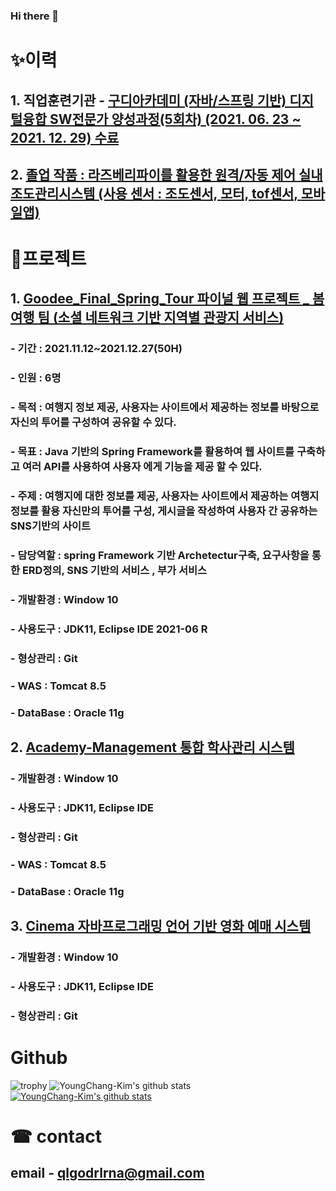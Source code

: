 ### Hi there 👋

# ✨이력
## 1. 직업훈련기관 - [구디아카데미 (자바/스프링 기반) 디지털융합 SW전문가 양성과정(5회차) (2021. 06. 23 ~ 2021. 12. 29) 수료](https://www.gdu.co.kr/process/process_010100.html?bmain=view&uid=37&mode=1) 
## 2. [졸업 작품 : 라즈베리파이를 활용한 원격/자동 제어 실내 조도관리시스템 (사용 센서 : 조도센서, 모터, tof센서, 모바일앱)](https://github.com/FancySunshine/RPi-LED_Curtain-)

# 🎈프로젝트
## 1. [Goodee_Final_Spring_Tour 파이널 웹 프로젝트 _ 봄여행 팀 (소셜 네트워크 기반 지역별 관광지 서비스)](https://github.com/AllSetSimon/Goodee_Final_Spring_Tour)
### - 기간 : 2021.11.12~2021.12.27(50H)
### - 인원 : 6명
### - 목적 : 여행지 정보 제공, 사용자는 사이트에서 제공하는 정보를 바탕으로 자신의 투어를 구성하여 공유할 수 있다.
### - 목표 : Java 기반의 Spring Framework를 활용하여 웹 사이트를 구축하고 여러 API를 사용하여 사용자 에게 기능을 제공 할 수 있다.
### - 주제 : 여행지에 대한 정보를 제공, 사용자는 사이트에서 제공하는 여행지 정보를 활용 자신만의 투어를 구성, 게시글을 작성하여 사용자 간 공유하는 SNS기반의 사이트
### - 담당역할 : spring Framework 기반 Archetectur구축, 요구사항을 통한 ERD정의, SNS 기반의 서비스 , 부가 서비스
### - 개발환경 : Window 10
### - 사용도구 : JDK11, Eclipse IDE 2021-06 R
### - 형상관리 : Git
### - WAS : Tomcat 8.5
### - DataBase : Oracle 11g

## 2. [Academy-Management 통합 학사관리 시스템](https://github.com/academy-management/management)
### - 개발환경 : Window 10
### - 사용도구 : JDK11, Eclipse IDE 
### - 형상관리 : Git
### - WAS : Tomcat 8.5
### - DataBase : Oracle 11g


## 3. [Cinema 자바프로그래밍 언어 기반 영화 예매 시스템](https://github.com/cinemazz/Cinema)
### - 개발환경 : Window 10
### - 사용도구 : JDK11, Eclipse IDE 
### - 형상관리 : Git

# Github
![trophy](https://github-profile-trophy.vercel.app/?username=YoungChang-Kim)
![YoungChang-Kim's github stats](https://github-readme-stats.vercel.app/api?username=YoungChang-Kim&show_icons=true)
[![YoungChang-Kim's github stats](https://github-readme-stats.vercel.app/api/top-langs/?username=YoungChang-Kim&show_icons=true&hide_border=true&title_color=004386&icon_color=004386&layout=compact)](https://github.com/YoungChang-Kim)

# ☎ contact
## email - qlgodrlrna@gmail.com
<!--
**YoungChang-Kim/YoungChang-Kim** is a ✨ _special_ ✨ repository because its `README.md` (this file) appears on your GitHub profile.

Here are some ideas to get you started:

- 🔭 I’m currently working on ...
- 🌱 I’m currently learning ...
- 👯 I’m looking to collaborate on ...
- 🤔 I’m looking for help with ...
- 💬 Ask me about ...
- 📫 How to reach me: ...
- 😄 Pronouns: ...
- ⚡ Fun fact: ...
-->
